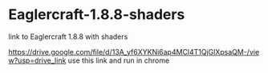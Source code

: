 # Eaglercraft-1.8.8-shaders
link to Eaglercraft 1.8.8 with shaders

https://drive.google.com/file/d/13A_yf6XYKNi6ap4MCl4T1QjGlXpsaQM-/view?usp=drive_link
use this link and run in chrome
